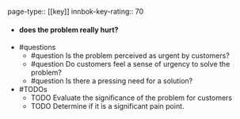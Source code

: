 page-type:: [[key]]
innbok-key-rating:: 70
- #### does the problem really hurt?
- #questions
  - #question Is the problem perceived as urgent by customers?
  - #question Do customers feel a sense of urgency to solve the problem?
  - #question Is there a pressing need for a solution?
- #TODOs
  - TODO Evaluate the significance of the problem for customers
  - TODO  Determine if it is a significant pain point.



